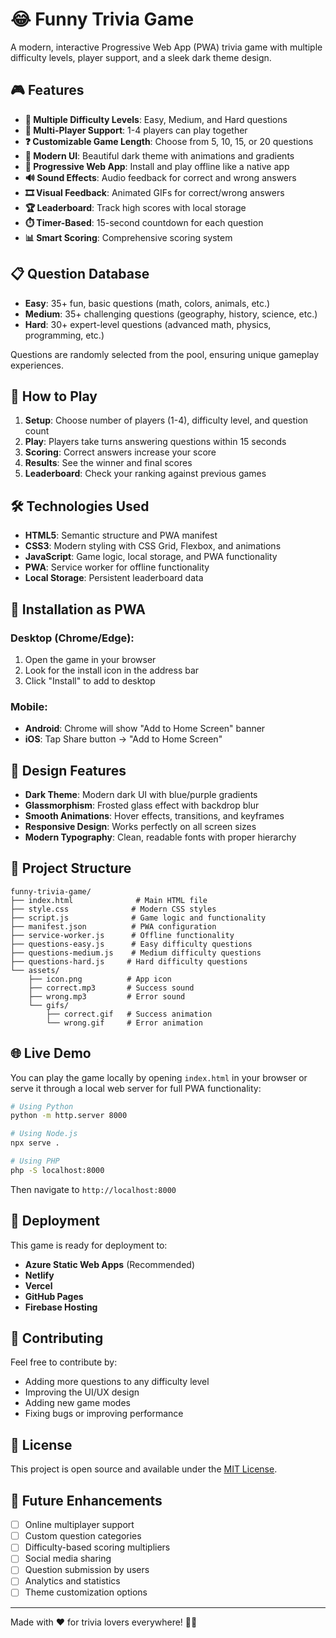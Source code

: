 # 😂 Funny Trivia Game

A modern, interactive Progressive Web App (PWA) trivia game with multiple difficulty levels, player support, and a sleek dark theme design.

## 🎮 Features

- **🎯 Multiple Difficulty Levels**: Easy, Medium, and Hard questions
- **👥 Multi-Player Support**: 1-4 players can play together
- **❓ Customizable Game Length**: Choose from 5, 10, 15, or 20 questions
- **🎨 Modern UI**: Beautiful dark theme with animations and gradients
- **📱 Progressive Web App**: Install and play offline like a native app
- **🔊 Sound Effects**: Audio feedback for correct and wrong answers
- **🎞️ Visual Feedback**: Animated GIFs for correct/wrong answers
- **🏆 Leaderboard**: Track high scores with local storage
- **⏱️ Timer-Based**: 15-second countdown for each question
- **📊 Smart Scoring**: Comprehensive scoring system

## 📋 Question Database

- **Easy**: 35+ fun, basic questions (math, colors, animals, etc.)
- **Medium**: 35+ challenging questions (geography, history, science, etc.)
- **Hard**: 30+ expert-level questions (advanced math, physics, programming, etc.)

Questions are randomly selected from the pool, ensuring unique gameplay experiences.

## 🚀 How to Play

1. **Setup**: Choose number of players (1-4), difficulty level, and question count
2. **Play**: Players take turns answering questions within 15 seconds
3. **Scoring**: Correct answers increase your score
4. **Results**: See the winner and final scores
5. **Leaderboard**: Check your ranking against previous games

## 🛠️ Technologies Used

- **HTML5**: Semantic structure and PWA manifest
- **CSS3**: Modern styling with CSS Grid, Flexbox, and animations
- **JavaScript**: Game logic, local storage, and PWA functionality
- **PWA**: Service worker for offline functionality
- **Local Storage**: Persistent leaderboard data

## 📱 Installation as PWA

### Desktop (Chrome/Edge):
1. Open the game in your browser
2. Look for the install icon in the address bar
3. Click "Install" to add to desktop

### Mobile:
- **Android**: Chrome will show "Add to Home Screen" banner
- **iOS**: Tap Share button → "Add to Home Screen"

## 🎨 Design Features

- **Dark Theme**: Modern dark UI with blue/purple gradients
- **Glassmorphism**: Frosted glass effect with backdrop blur
- **Smooth Animations**: Hover effects, transitions, and keyframes
- **Responsive Design**: Works perfectly on all screen sizes
- **Modern Typography**: Clean, readable fonts with proper hierarchy

## 📁 Project Structure

```
funny-trivia-game/
├── index.html              # Main HTML file
├── style.css              # Modern CSS styles
├── script.js              # Game logic and functionality
├── manifest.json          # PWA configuration
├── service-worker.js      # Offline functionality
├── questions-easy.js      # Easy difficulty questions
├── questions-medium.js    # Medium difficulty questions
├── questions-hard.js     # Hard difficulty questions
└── assets/
    ├── icon.png          # App icon
    ├── correct.mp3       # Success sound
    ├── wrong.mp3         # Error sound
    └── gifs/
        ├── correct.gif   # Success animation
        └── wrong.gif     # Error animation
```

## 🌐 Live Demo

You can play the game locally by opening `index.html` in your browser or serve it through a local web server for full PWA functionality:

```bash
# Using Python
python -m http.server 8000

# Using Node.js
npx serve .

# Using PHP
php -S localhost:8000
```

Then navigate to `http://localhost:8000`

## 🚀 Deployment

This game is ready for deployment to:
- **Azure Static Web Apps** (Recommended)
- **Netlify**
- **Vercel**
- **GitHub Pages**
- **Firebase Hosting**

## 🤝 Contributing

Feel free to contribute by:
- Adding more questions to any difficulty level
- Improving the UI/UX design
- Adding new game modes
- Fixing bugs or improving performance

## 📝 License

This project is open source and available under the [MIT License](LICENSE).

## 🎯 Future Enhancements

- [ ] Online multiplayer support
- [ ] Custom question categories
- [ ] Difficulty-based scoring multipliers
- [ ] Social media sharing
- [ ] Question submission by users
- [ ] Analytics and statistics
- [ ] Theme customization options

---

Made with ❤️ for trivia lovers everywhere! 🧠✨